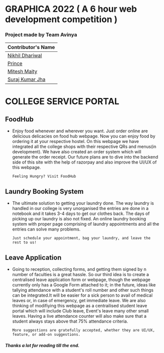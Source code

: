 # GRAPHICA 2022 ( A 6 hour web development competition )
### Project made by Team Avinya
| Contributor's Name |
|-------|
|[Nikhil Dhariwal](https://github.com/404nikhil)|
|[Prince](https://github.com/prince-2003)|
|[Mitesh Maity](https://github.com/mitesh2806)|
|[Suraj Kumar Jha](https://github.com/ZXEcoder)|

# COLLEGE SERVICE PORTAL 

## FoodHub
- Enjoy food whenever and wherever you want. Just order online are delicious delicacies on food hub webpage. Now you can enjoy food by ordering it at your respective hostel. On this webpage we have integrated all the college shops with their respective QRs and menus(in development). We have also created an order system which will generate the order receipt. Our future plans are to dive into the backend side of this site with the help of razorpay and also improve the UI/UX of this webpage.

   ```Feeling Hungry? Visit FoodHub```

## Laundry Booking System
- The ultimate solution to getting your laundry done. The way laundry is handled in our college is very unorganised the entries are done in a notebook and it takes 3-4 days to get our clothes back. The days of picking up our laundry is also not fixed. An online laundry booking system with proper page comprising of laundry appointments and all the entries can solve many problems.
 
    ```Just schedule your appointment, bag your laundry, and leave the rest to us!```
                                
 ## Leave Application 
- Going to reception, collecting forms, and getting them signed by n number of faculties is a great hassle. So our third idea is to create a centralised leave application form or webpage, though the webpage currently only has a Google Form attached to it; in the future, ideas like tallying attendance with a student's roll number and other such things can be integrated.It will be easier for a sick person to avail of medical leaves or, in case of emergency, get immediate leave. We are also thinking of modifiying this webpage as a centrailised student leave portal which will include Club leave, Event's leave many other small leaves. Having a live attendance counter will also make sure that a student always stays above that 75% attendance criteria.

     ```More suggestions are gratefully accepted, whether they are UI/UX, feature, or add-on suggestions.```


##### Thanks a lot for reading till the end.
